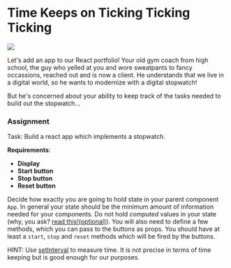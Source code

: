 
# Time Keeps on Ticking Ticking Ticking

![](https://media.giphy.com/media/RJkPISgueiCMU/giphy.gif)

Let's add an app to our React portfolio! Your old gym coach from high school, the guy who yelled at you and wore sweatpants to fancy occassions, reached out and is now a client. He understands that we live in a digital world, so he wants to modernize with a digital stopwatch!

But he's concerned about your ability to keep track of the tasks needed to build out the stopwatch...


### Assignment

Task: Build a react app which implements a stopwatch. 

**Requirements**:
* **Display**
* **Start button**
* **Stop button**
* **Reset button**

Decide how exactly you are going to hold state in your parent component
`App`. In general your state should be the minimum amount of information needed for your components. Do not hold *computed* values in your state (why, you ask?  [read this!(optional)](http://reactkungfu.com/2015/09/common-react-dot-js-mistakes-unneeded-state/)). You will also need to define a few methods, which you can pass to the buttons as props. You should have at least a `start`, `stop` and `reset` methods which will be fired by the buttons.

HINT: Use
[setInterval](https://developer.mozilla.org/en-US/docs/Web/API/WindowTimers/setInterval)
to measure time. It is not precise in terms of time keeping but is
good enough for our purposes.
